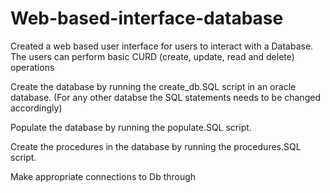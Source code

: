 # Web-based-interface-database
Created a web based user interface for users to interact with a Database. The users can perform basic CURD (create, update, read and delete) operations

Create the database by running the create_db.SQL script in an oracle database. (For any other databse the SQL statements needs to be changed accordingly)

Populate the database by running the populate.SQL script.

Create the procedures in the database by running the procedures.SQL script.

Make appropriate connections to Db through 

